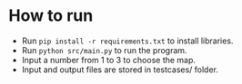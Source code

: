 # How to run

- Run `pip install -r requirements.txt` to install libraries.
- Run `python src/main.py` to run the program.
- Input a number from 1 to 3 to choose the map.
- Input and output files are stored in testcases/ folder.